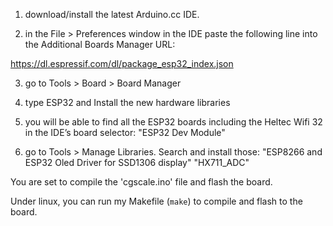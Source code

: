 

1) download/install the latest Arduino.cc IDE.

2) in the File > Preferences window in the IDE paste the following line into the Additional Boards Manager URL:

https://dl.espressif.com/dl/package_esp32_index.json

3) go to Tools > Board > Board Manager

4) type ESP32 and Install the new hardware libraries

5) you will be able to find all the ESP32 boards including the Heltec Wifi 32 in the IDE’s board selector:
     "ESP32 Dev Module"

6) go to Tools > Manage Libraries. Search and install those:
     "ESP8266 and ESP32 Oled Driver for SSD1306 display"
     "HX711_ADC"


You are set to compile the 'cgscale.ino' file and flash the board.


Under linux, you can run my Makefile (`make`) to compile and flash to the board.


